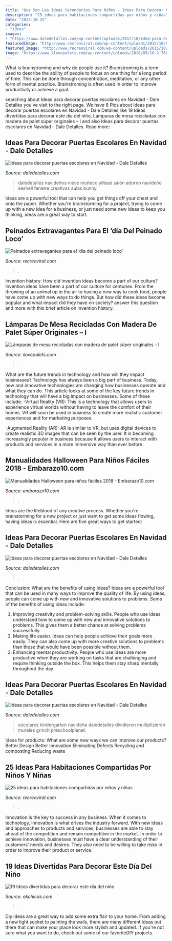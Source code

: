 ```yaml
---
title: "Que Son Las Ideas Secundarias Para Niños - Ideas Para Decorar Puertas Escolares En Navidad"
description: "25 ideas para habitaciones compartidas por niños y niñas"
date: "2023-10-25"
categories:
- "ideas"
images:
- "https://www.daledetalles.com/wp-content/uploads/2017/10/Idea-para-decorar-puertas-escolares-en-Navidad2.jpg"
featuredImage: "http://www.recreoviral.com/wp-content/uploads/2015/10/Creativas-habitaciones-compartidas-por-niños-y-niñas-18.jpg"
featured_image: "http://www.recreoviral.com/wp-content/uploads/2015/10/Creativas-habitaciones-compartidas-por-niños-y-niñas-18.jpg"
image: "https://www.ilovepalets.com/wp-content/uploads/2018/05/10-2-768x1024.jpg"
---
```



What is brainstroming and why do people use it?
Brainstroming is a term used to describe the ability of people to focus on one thing for a long period of time. This can be done through concentration, meditation, or any other form of mental practice. Brainstroming is often used in order to improve productivity or achieve a goal.

	

		
searching about Ideas para decorar puertas escolares en Navidad - Dale Detalles you've visit to the right page. We have 8 Pics about Ideas para decorar puertas escolares en Navidad - Dale Detalles like 19 Ideas divertidas para decorar este día del niño, Lámparas de mesa recicladas con madera de palet súper originales – I and also Ideas para decorar puertas escolares en Navidad - Dale Detalles. Read more:
		
    
## Ideas Para Decorar Puertas Escolares En Navidad - Dale Detalles

<img loading=lazy src="https://i1.wp.com/www.daledetalles.com/wp-content/uploads/2017/10/Ideas-para-decorar-puertas-escolares-en-Navidad10.jpg?resize=550%2C976" onerror="this.onerror=null;this.src='https://tse1.mm.bing.net/th?id=OIP.jT14TdoH21HBUcHN8aIzJAHaNJ&amp;pid=15.1';" alt="Ideas para decorar puertas escolares en Navidad - Dale Detalles">

_Source: daledetalles.com_

>daledetalles navideños nieve muñeco yilbasi salón adorno navideño seshell fenetre creativas aulas bunny. 

	

Ideas are a powerful tool that can help you get things off your chest and onto the paper. Whether you're brainstorming for a project, trying to come up with a new idea for a business, or just need some new ideas to keep you thinking, ideas are a great way to start.

    
## Peinados Extravagantes Para El ‘día Del Peinado Loco’

<img loading=lazy src="https://www.recreoviral.com/wp-content/uploads/2016/03/Los-peinados-más-extravagantes-del-día-del-peinado-loco-20.jpg" onerror="this.onerror=null;this.src='https://tse2.mm.bing.net/th?id=OIP.r2XlSYaeeOekkg-62eOXoAHaGy&amp;pid=15.1';" alt="Peinados extravagantes para el ‘día del peinado loco’">

_Source: recreoviral.com_

>. 

	

Invention history: How did invention ideas become a part of our culture?
Invention ideas have been a part of our culture for centuries. From the throwing of an animal up in the air to having a new way to cook food, people have come up with new ways to do things. But how did these ideas become popular and what impact did they have on society? answer this question and more with this brief article on invention history.

    
## Lámparas De Mesa Recicladas Con Madera De Palet Súper Originales – I

<img loading=lazy src="https://www.ilovepalets.com/wp-content/uploads/2018/05/10-2-768x1024.jpg" onerror="this.onerror=null;this.src='https://tse1.mm.bing.net/th?id=OIP.B5SZdmPljJBEcsMToaQ5GQHaJ4&amp;pid=15.1';" alt="Lámparas de mesa recicladas con madera de palet súper originales – I">

_Source: ilovepalets.com_

>. 

	

What are the future trends in technology and how will they impact businesses?
Technology has always been a big part of business. Today, new and innovative technologies are changing how businesses operate and what they can do. This article looks at some of the key future trends in technology that will have a big impact on businesses. Some of these include:
-Virtual Reality (VR): This is a technology that allows users to experience virtual worlds without having to leave the comfort of their homes. VR will soon be used in business to create more realistic customer experiences and for marketing purposes.

-Augmented Reality (AR): AR is similar to VR, but uses digital devices to create realistic 3D images that can be seen by the user. It is becoming increasingly popular in business because it allows users to interact with products and services in a more immersive way than ever before.

    
## Manualidades Halloween Para Niños Fáciles 2018 - Embarazo10.com

<img loading=lazy src="https://embarazo10.com/wp-content/uploads/manualidades-halloween-ninos-decoracion.jpg" onerror="this.onerror=null;this.src='https://tse1.mm.bing.net/th?id=OIP.h6bNqLHVi4w8XaO1SCXSEQHaG8&amp;pid=15.1';" alt="Manualidades Halloween para niños fáciles 2018 - Embarazo10.com">

_Source: embarazo10.com_

>. 

	

Ideas are the lifeblood of any creative process. Whether you're brainstorming for a new project or just want to get some ideas flowing, having ideas is essential. Here are five great ways to get started: 

    
## Ideas Para Decorar Puertas Escolares En Navidad - Dale Detalles

<img loading=lazy src="https://www.daledetalles.com/wp-content/uploads/2017/10/Idea-para-decorar-puertas-escolares-en-Navidad2.jpg" onerror="this.onerror=null;this.src='https://tse2.mm.bing.net/th?id=OIP.BIRqVN17eNUT01YskxtJRQHaK3&amp;pid=15.1';" alt="Ideas para decorar puertas escolares en Navidad - Dale Detalles">

_Source: daledetalles.com_

>. 

	

Conclusion: What are the benefits of using ideas?
Ideas are a powerful tool that can be used in many ways to improve the quality of life. By using ideas, people can come up with new and innovative solutions to problems. Some of the benefits of using ideas include: 
1) Improving creativity and problem-solving skills. People who use ideas understand how to come up with new and innovative solutions to problems. This gives them a better chance at solving problems successfully. 
2) Making life easier. Ideas can help people achieve their goals more easily. They can also come up with more creative solutions to problems than those that would have been possible without them. 
3) Enhancing mental productivity. People who use ideas are more productive when they are working on tasks that are challenging and require thinking outside the box. This helps them stay sharp mentally throughout the day.

    
## Ideas Para Decorar Puertas Escolares En Navidad - Dale Detalles

<img loading=lazy src="https://i1.wp.com/www.daledetalles.com/wp-content/uploads/2017/10/Ideas-para-decorar-puertas-escolares-en-Navidad9.png?resize=550%2C824" onerror="this.onerror=null;this.src='https://tse1.mm.bing.net/th?id=OIP.P-Z277kDPTj0gNF6Xt40pQHaLG&amp;pid=15.1';" alt="Ideas para decorar puertas escolares en Navidad - Dale Detalles">

_Source: daledetalles.com_

>escolares kindergarten navideña daledetalles dividieren multiplizieren murales grinch preschoolplanet. 

	

Ideas for products: What are some new ways we can improve our products?
Better Design
Better Innovation
Eliminating Defects
Recycling and composting
Reducing waste

    
## 25 Ideas Para Habitaciones Compartidas Por Niños Y Niñas

<img loading=lazy src="http://www.recreoviral.com/wp-content/uploads/2015/10/Creativas-habitaciones-compartidas-por-niños-y-niñas-18.jpg" onerror="this.onerror=null;this.src='https://tse3.mm.bing.net/th?id=OIP.OSKZEfi_aVvCtsT8HO04GQHaLG&amp;pid=15.1';" alt="25 ideas para habitaciones compartidas por niños y niñas">

_Source: recreoviral.com_

>. 

	

Innovation is the key to success in any business. When it comes to technology, innovation is what drives the industry forward. With new ideas and approaches to products and services, businesses are able to stay ahead of the competition and remain competitive in the market. In order to achieve innovation, businesses must have a clear understanding of their customers’ needs and desires. They also need to be willing to take risks in order to improve their product or service.

    
## 19 Ideas Divertidas Para Decorar Este Día Del Niño

<img loading=lazy src="https://www.okchicas.com/wp-content/uploads/2020/03/Decoración-para-festejar-el-día-del-niño-22.jpg" onerror="this.onerror=null;this.src='https://tse3.mm.bing.net/th?id=OIP.FT7AoEGW7c_ooy9gBNAotQAAAA&amp;pid=15.1';" alt="19 Ideas divertidas para decorar este día del niño">

_Source: okchicas.com_

>. 

	

Diy ideas are a great way to add some extra flair to your home. From adding a new light socket to painting the walls, there are many different ideas out there that can make your place look more stylish and updated. If you're not sure what you want to do, check out some of our favoriteDIY projects.

